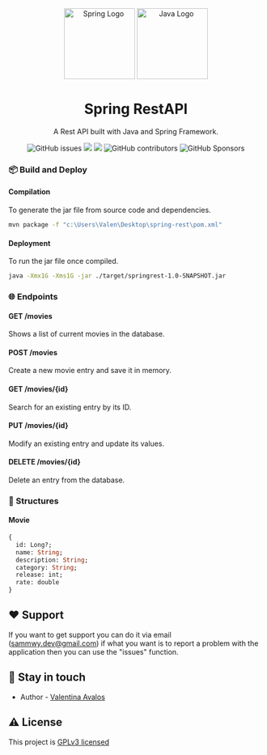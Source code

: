 <div align="center">
  <img src="https://raw.githubusercontent.com/sammwyy/spring-rest-api/main/docs/images/java-icon.png" alt="Spring Logo" height="140px" />
  <img src="https://raw.githubusercontent.com/sammwyy/spring-rest-api/main/docs/images/spring-icon.png" alt="Java Logo" height="140px" />
  <h1>
</div>

<p align="center">
  <h1 align="center">Spring RestAPI</h1>
</p>

  <p align="center">A Rest API built with Java and Spring Framework.</p>
    <p align="center">
      <img alt="GitHub issues" src="https://img.shields.io/github/issues/sammwyy/spring-rest-api?color=FF0000&label=ISSUES&logo=gtihub&style=for-the-badge">
      <a href="https://paypal.me/samwy" target="_blank"><img src="https://img.shields.io/badge/Donate-PayPal-ff3f59.svg?style=for-the-badge&logo=paypal&color=00457C"/></a>
      <a href="https://twitter.com/sammwy" target="_blank"><img src="https://img.shields.io/twitter/follow/sammwy.svg?color=1DA1F2&style=for-the-badge&label=Follow&logo=twitter"></a>
      <img alt="GitHub contributors" src="https://img.shields.io/github/contributors/sammwyy/spring-rest-api?color=ff69b4&style=for-the-badge&logo=github%20sponsors">
      <img alt="GitHub Sponsors" src="https://img.shields.io/github/sponsors/sammwyy?color=EA4AAA&label=SPNSORS&logo=github%20sponsors&style=for-the-badge">
  </p>
</p>

### 📦 Build and Deploy

#### Compilation

To generate the jar file from source code and dependencies.

```bash
mvn package -f "c:\Users\Valen\Desktop\spring-rest\pom.xml"
```

#### Deployment

To run the jar file once compiled.

```bash
java -Xmx1G -Xms1G -jar ./target/springrest-1.0-SNAPSHOT.jar
```

### 🌐 Endpoints

#### GET /movies

Shows a list of current movies in the database.

#### POST /movies

Create a new movie entry and save it in memory.

#### GET /movies/{id}

Search for an existing entry by its ID.

#### PUT /movies/{id}

Modify an existing entry and update its values.

#### DELETE /movies/{id}

Delete an entry from the database.

### 🦴 Structures

#### Movie

```graphql
{
  id: Long?;
  name: String;
  description: String;
  category: String;
  release: int;
  rate: double
}
```

## ❤️ Support

If you want to get support you can do it via email (sammwy.dev@gmail.com) if what you want is to report a problem with the application then you can use the "issues" function.

## 📙 Stay in touch

- Author - [Valentina Avalos](https://twitter.com/sammwy)

## ⚠️ License

This project is [GPLv3 licensed](LICENSE)
